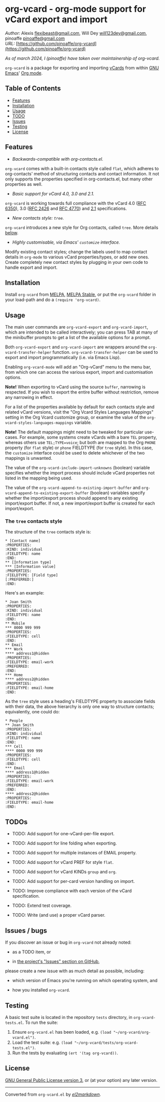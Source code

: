 # org-vcard - org-mode support for vCard export and import

*Author:* Alexis <flexibeast@gmail.com>, Will Dey <will123dey@gmail.com>, pinoaffe <pinoaffe@gmail.com><br>
*URL:* [https://github.com/pinoaffe/org-vcard](https://github.com/pinoaffe/org-vcard)<br>

*As of march 2024, I (pinoaffe) have taken over maintainership of
org-vcard.*

`org-vcard` is a package for exporting and importing
[vCards](https://en.wikipedia.org/wiki/Vcard) from within [GNU
Emacs](https://www.gnu.org/software/emacs/)' [Org
mode](http://orgmode.org/).

## Table of Contents

- [Features](#features)
- [Installation](#installation)
- [Usage](#usage)
- [TODO](#todo)
- [Issues](#issues)
- [Testing](#testing)
- [License](#license)

## Features

* _Backwards-compatible with org-contacts.el._

`org-vcard` comes with a built-in contacts style called `flat`,
which adheres to org-contacts' method of structuring contacts and
contact information. It not only supports the properties specified
in org-contacts.el, but many other properties as well.

* _Basic support for vCard 4.0, 3.0 and 2.1._

`org-vcard` is working towards full compliance with the vCard 4.0
([RFC 6350](https://tools.ietf.org/html/rfc6350)), 3.0 ([RFC
2426](https://tools.ietf.org/html/rfc2426) and [RFC
4770](https://tools.ietf.org/html/rfc4770)) and
[2.1](https://web.archive.org/web/20120501162958/http://www.imc.org/pdi/vcard-21.doc)
specifications.

* _New contacts style: `tree`._

`org-vcard` introduces a new style for Org contacts, called
`tree`. More details [below](#tree).

* _Highly customisable, via Emacs' `customize` interface._

Modify existing contact styles; change the labels used to map
contact details in `org-mode` to various vCard properties/types, or
add new ones. Create completely new contact styles by plugging in
your own code to handle export and import.

## Installation

Install `org-vcard` from [MELPA](http://melpa.org/#/org-vcard),
[MELPA Stable](http://stable.melpa.org/#/org-vcard), or put the
`org-vcard` folder in your load-path and do a `(require
'org-vcard)`.

## Usage

The main user commands are `org-vcard-export` and
`org-vcard-import`, which are intended to be called interactively;
you can press TAB at many of the minibuffer prompts to get a list
of the available options for a prompt.

Both `org-vcard-export` and `org-vcard-import` are wrappers around
the `org-vcard-transfer-helper`
function. `org-vcard-transfer-helper` can be used to export and
import programmatically (i.e. via Emacs Lisp).

Enabling `org-vcard-mode` will add an "Org-vCard" menu to the menu
bar, from which one can access the various export, import and
customisation options.

**Note!** When exporting to vCard using the source `buffer`,
narrowing is respected. If you wish to export the entire buffer
without restriction, remove any narrowing in effect.

For a list of the properties available by default for each contacts
style and related vCard versions, visit the "Org Vcard Styles
Languages Mappings" setting in the Org Vcard customize group, or
examine the value of the `org-vcard-styles-languages-mappings`
variable.

**Note!** The default mappings might need to be tweaked for
particular use-cases. For example, some systems create vCards
with a bare `TEL` property, whereas others use `TEL;TYPE=voice`;
but both are mapped to the Org `PHONE` property (for `flat`
style) or `phone` FIELDTYPE (for `tree` style). In this case, the
`customize` interface could be used to delete whichever of the
two mappings is unwanted.

The value of the `org-vcard-include-import-unknowns` (boolean)
variable specifies whether the import process should include vCard
properties not listed in the mapping being used.

The value of the `org-vcard-append-to-existing-import-buffer` and
`org-vcard-append-to-existing-export-buffer` (boolean) variables
specify whether the import/export process should append to any
existing import/export buffer. If not, a new import/export buffer
is created for each import/export.

<a name="tree"></a>

### The `tree` contacts style

The structure of the `tree` contacts style is:

    * [Contact name]
    :PROPERTIES:
    :KIND: individual
    :FIELDTYPE: name
    :END:
    ** [Information type]
    *** [Information value]
    :PROPERTIES:
    :FIELDTYPE: [Field type]
    [:PREFERRED:]
    :END:

Here's an example:

    * Joan Smith
    :PROPERTIES:
    :KIND: individual
    :FIELDTYPE: name
    :END:
    ** Mobile
    *** 0000 999 999
    :PROPERTIES:
    :FIELDTYPE: cell
    :END:
    ** Email
    *** Work
    **** address1@hidden
    :PROPERTIES:
    :FIELDTYPE: email-work
    :PREFERRED:
    :END:
    *** Home
    **** address2@hidden
    :PROPERTIES:
    :FIELDTYPE: email-home
    :END:

As the `tree` style uses a heading's FIELDTYPE property to
associate fields with their data, the above hierarchy is only one
way to structure contacts; equivalently, one could do:

    * People
    ** Joan Smith
    :PROPERTIES:
    :KIND: individual
    :FIELDTYPE: name
    :END:
    *** Cell
    **** 0000 999 999
    :PROPERTIES:
    :FIELDTYPE: cell
    :END:
    *** Email
    **** address1@hidden
    :PROPERTIES:
    :FIELDTYPE: email-work
    :PREFERRED:
    :END:
    **** address2@hidden
    :PROPERTIES:
    :FIELDTYPE: email-home
    :END:

## TODOs

* TODO: Add support for one-vCard-per-file export.

* TODO: Add support for line folding when exporting.

* TODO: Add support for multiple instances of EMAIL property.

* TODO: Add support for vCard PREF for style `flat`.

* TODO: Add support for vCard KINDs `group` and `org`.

* TODO: Add support for per-card version handling on import.

* TODO: Improve compliance with each version of the vCard specification.

* TODO: Extend test coverage.

* TODO: Write (and use) a proper vCard parser.

<a name="issues"></a>

## Issues / bugs

If you discover an issue or bug in `org-vcard` not already noted:

* as a TODO item, or

* in [the project's "Issues" section on
GitHub](https://github.com/pinoaffe/org-vcard/issues),

please create a new issue with as much detail as possible, including:

* which version of Emacs you're running on which operating system, and

* how you installed `org-vcard`.

## Testing

A basic test suite is located in the repository `tests` directory,
in `org-vcard-tests.el`. To run the suite:

1. Ensure `org-vcard.el` has been loaded, e.g. `(load "~/org-vcard/org-vcard.el")`.
2. Load the test suite: e.g. `(load "~/org-vcard/tests/org-vcard-tests.el")`.
3. Run the tests by evaluating `(ert '(tag org-vcard))`.

## License

[GNU General Public License version
3](http://www.gnu.org/licenses/gpl.html), or (at your option) any
later version.


---
Converted from `org-vcard.el` by [*el2markdown*](https://github.com/Lindydancer/el2markdown).
